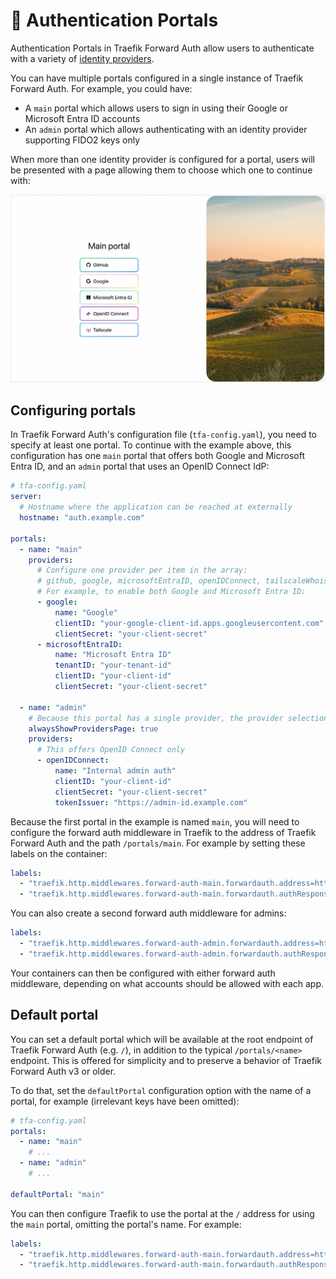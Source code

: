 # 🔐 Authentication Portals

Authentication Portals in Traefik Forward Auth allow users to authenticate with a variety of [identity providers](./05-supported-providers.md).

You can have multiple portals configured in a single instance of Traefik Forward Auth. For example, you could have:

- A `main` portal which allows users to sign in using their Google or Microsoft Entra ID accounts
- An `admin` portal which allows authenticating with an identity provider supporting FIDO2 keys only

When more than one identity provider is configured for a portal, users will be presented with a page allowing them to choose which one to continue with:

![Screenshot of an Authentication Portal in Traefik Forward Auth, showing the list of configured portals that users can choose](./assets/portal.webp)

## Configuring portals

In Traefik Forward Auth's configuration file (`tfa-config.yaml`), you need to specify at least one portal. To continue with the example above, this configuration has one `main` portal that offers both Google and Microsoft Entra ID, and an `admin` portal that uses an OpenID Connect IdP:

```yaml
# tfa-config.yaml
server:
  # Hostname where the application can be reached at externally
  hostname: "auth.example.com"

portals:
  - name: "main"
    providers:
      # Configure one provider per item in the array:
      # github, google, microsoftEntraID, openIDConnect, tailscaleWhois
      # For example, to enable both Google and Microsoft Entra ID:
      - google:
          name: "Google"
          clientID: "your-google-client-id.apps.googleusercontent.com"
          clientSecret: "your-client-secret"
      - microsoftEntraID:
          name: "Microsoft Entra ID"
          tenantID: "your-tenant-id"
          clientID: "your-client-id"
          clientSecret: "your-client-secret"

  - name: "admin"
    # Because this portal has a single provider, the provider selection page is hidden by default, unless "alwaysShowProvidersPage" is true
    alwaysShowProvidersPage: true
    providers:
      # This offers OpenID Connect only
      - openIDConnect:
          name: "Internal admin auth"
          clientID: "your-client-id"
          clientSecret: "your-client-secret"
          tokenIssuer: "https://admin-id.example.com"
```

Because the first portal in the example is named `main`, you will need to configure the forward auth middleware in Traefik to the address of Traefik Forward Auth and the path `/portals/main`. For example by setting these labels on the container:

```yaml
labels:
  - "traefik.http.middlewares.forward-auth-main.forwardauth.address=http://traefik-forward-auth:4181/portals/main"
  - "traefik.http.middlewares.forward-auth-main.forwardauth.authResponseHeaders=X-Forwarded-User,X-Authenticated-User"
```

You can also create a second forward auth middleware for admins:

```yaml
labels:
  - "traefik.http.middlewares.forward-auth-admin.forwardauth.address=http://traefik-forward-auth:4181/portals/admin"
  - "traefik.http.middlewares.forward-auth-admin.forwardauth.authResponseHeaders=X-Forwarded-User,X-Authenticated-User"
```

Your containers can then be configured with either forward auth middleware, depending on what accounts should be allowed with each app.

## Default portal

You can set a default portal which will be available at the root endpoint of Traefik Forward Auth (e.g. `/`), in addition to the typical `/portals/<name>` endpoint. This is offered for simplicity and to preserve a behavior of Traefik Forward Auth v3 or older.

To do that, set the `defaultPortal` configuration option with the name of a portal, for example (irrelevant keys have been omitted):

```yaml
# tfa-config.yaml
portals:
  - name: "main"
    # ...
  - name: "admin"
    # ...

defaultPortal: "main"
```

You can then configure Traefik to use the portal at the `/` address for using the `main` portal, omitting the portal's name. For example:

```yaml
labels:
  - "traefik.http.middlewares.forward-auth-main.forwardauth.address=http://traefik-forward-auth:4181/"
  - "traefik.http.middlewares.forward-auth-main.forwardauth.authResponseHeaders=X-Forwarded-User,X-Authenticated-User"
```
